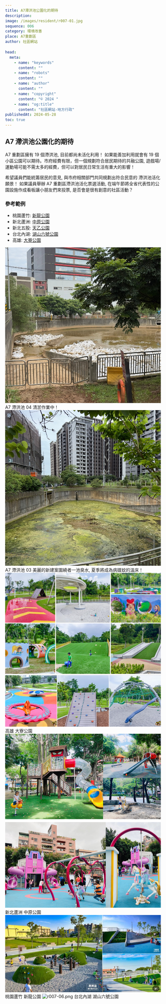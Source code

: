 ```yaml
---
title: A7滯洪池公園化的期待
description:
image: /images/resident/r007-01.jpg
sequence: 006
category: 環境改善
place: A7重劃區
author: 社區網站

head:
  meta:
    - name: "keywords"
      content: ""
    - name: "robots"
      content: ""
    - name: "author"
      content: ""
    - name: "copyright"
      content: "© 2024 "
    - name: "og:title"
      content: "社區網站-地方行政"
publishedAt: 2024-05-28
toc: true
---
```


## A7 滯洪池公園化的期待

A7 重劃區擁有 19 個滯洪池, 目前都尚未活化利用！ 如果能善加利用就會有 19 個小區公園可以期待。市府經費有限，但一個規劃符合居民期待的共融公園, 遊戲場/運動場可能不需太多的經費，但可以對居民日常生活有重大的影響！

希望議員們能統籌居民的意見, 與市府相關部門共同規劃出符合民意的 滯洪池活化 願景！ 如果議員舉辦 A7 重劃區滯洪池活化票選活動, 在端午節將全省代表性的公園設施作成看板讓小朋友們來投票, 是否會是很有創意的社區活動？

### 參考範例

- 桃園蘆竹: <a href="https://bobowin.blog/new-dragon/">新龍公園</a>
- 新北蘆洲: <a href="https://dramastory2019.com/squirrelground/?fbclid=IwZXh0bgNhZW0CMTAAAR3Uh2Da0dD4jfWjZcDLzMMDElYSS6eiT0AP4sOh7lRrswKITizC1uOApbo_aem_AV7xOrjhyxcpa47G16DgOxKxEQl2LyQrsfWV_lCnE6qEfTEhhEK3DqSvQpX-PARI3oBqBqedW0LDPwVhFzeNWuVB">中原公園</a>
- 新北五股: <a href="https://www.facebook.com/groups/263344757685186/permalink/1373737753312542/">天乙公園</a>
- 台北內湖: <a href="https://bobolife77.com/%E6%B9%96%E5%B1%B1%E5%85%AD%E8%99%9F%E5%85%AC%E5%9C%92/?fbclid=IwZXh0bgNhZW0CMTAAAR3bO2IahO1KC4I40O5ScrveVhxJ_6wqxMzE8ufW-wW5vOeZxT3v-hFHlK8_aem_AV6qyrzHDgWVgCEqz926rT5X3g9RJ1xZDzKhOlQkfNDbAoIP8xh75BCyZSzgOHQppqP30YtPbqsg7DUnlQuXGXZ5">湖山六號公園</a>
- 高雄: <a href="https://www.facebook.com/groups/263344757685186/permalink/1376171706402480/">大寮公園</a>

![r007-01.jpg](/images/resident/r007-01.jpg)
A7 滯洪池 04 清淤作業中！  
![r007-03.jpg](/images/resident/r007-03.jpg)
A7 滯洪池 03 美麗的新建案圍繞者一池臭水, 夏季將成為病媒蚊的溫床！  
![r007-02.png](/images/resident/r007-02.png)
高雄 大寮公園
![r007-04.jpg](/images/resident/r007-04.jpg)
新北蘆洲 中原公園  
![r007-05.npg](/images/resident/r007-05.png)
桃園蘆竹 新龍公園
![r007-06.png](/images/resident/r007-06.png)
台北內湖 湖山六號公園
